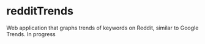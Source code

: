 redditTrends
============

Web application that graphs trends of keywords on Reddit, similar to Google Trends.
In progress
